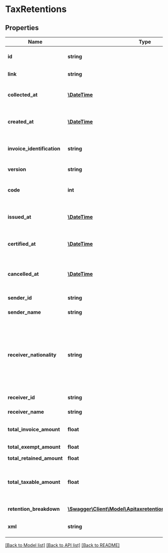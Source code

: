 # TaxRetentions

## Properties
Name | Type | Description | Notes
------------ | ------------- | ------------- | -------------
**id** | **string** | Belvo&#x27;s unique identifier for the current item. | [optional] 
**link** | **string** | The &#x60;link.id&#x60; the data belongs to. | [optional] 
**collected_at** | [**\DateTime**](\DateTime.md) | The ISO-8601 timestamp when the data point was collected. | 
**created_at** | [**\DateTime**](\DateTime.md) | The ISO-8601 timestamp of when the data point was created in Belvo&#x27;s database. | [optional] 
**invoice_identification** | **string** | The fiscal institution&#x27;s unique ID for the invoice that the tax retention relates to. | 
**version** | **string** | The CFDI version of the tax retentions. | 
**code** | **int** | The tax retention code. For more information, see our [SAT Catalogs DevPortal article](https://developers.belvo.com/docs/sat-catalogs#retention-code). | 
**issued_at** | [**\DateTime**](\DateTime.md) | The ISO-8601 timestamp of when the tax retention was issued. | 
**certified_at** | [**\DateTime**](\DateTime.md) | The ISO-8601 timestamp of when the tax retention was certified. | 
**cancelled_at** | [**\DateTime**](\DateTime.md) | The ISO-8601 timestamp of when the tax retention was canceled (if applicable). | 
**sender_id** | **string** | The fiscal ID of the invoice sender. | 
**sender_name** | **string** | The name of the invoice sender. | 
**receiver_nationality** | **string** | Whether the invoice receiver is a Mexican national or not. If the receiver is not considered a Mexican national, the retained taxes can be calculated differently. Possible values:   - &#x60;NATIONAL&#x60;   - &#x60;FOREIGN&#x60; | 
**receiver_id** | **string** | The fiscal ID of the invoice receiver. | 
**receiver_name** | **string** | The name of the invoice receiver. | 
**total_invoice_amount** | **float** | The total amount of the invoice that the tax retention relates to. | 
**total_exempt_amount** | **float** | Total amount that is exempt from taxation. | 
**total_retained_amount** | **float** | Total tax retained. | 
**total_taxable_amount** | **float** | The total amount that can be taxed. Calculated as &#x60;total_invoice_amount&#x60; - &#x60;total_exempt_amount&#x60;. | 
**retention_breakdown** | [**\Swagger\Client\Model\ApitaxretentionsRetentionBreakdown[]**](ApitaxretentionsRetentionBreakdown.md) | A breakdown of the retained taxes. | 
**xml** | **string** | The tax retention document in XML form. | 

[[Back to Model list]](../../README.md#documentation-for-models) [[Back to API list]](../../README.md#documentation-for-api-endpoints) [[Back to README]](../../README.md)

